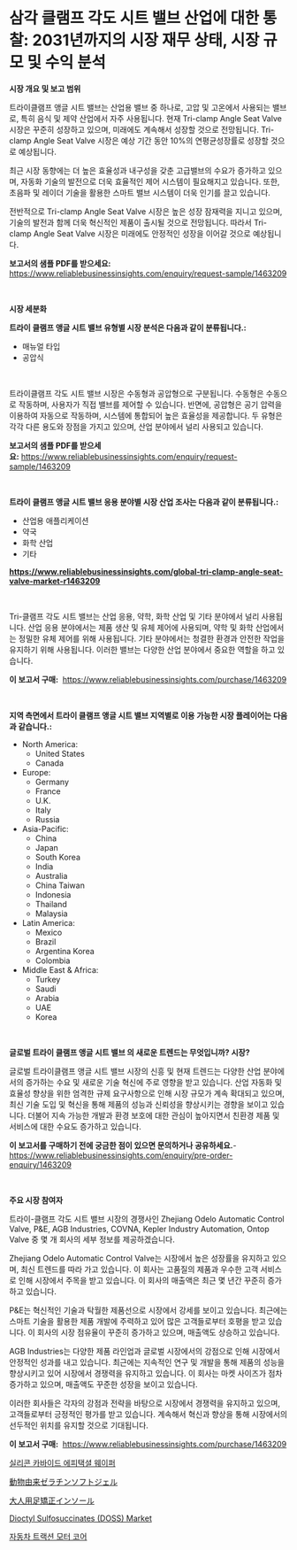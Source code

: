 <p><h1>삼각 클램프 각도 시트 밸브 산업에 대한 통찰: 2031년까지의 시장 재무 상태, 시장 규모 및 수익 분석</h1></p><p><strong>시장 개요 및 보고 범위</strong></p>
<p><p>트라이클램프 앵글 시트 밸브는 산업용 밸브 중 하나로, 고압 및 고온에서 사용되는 밸브로, 특히 음식 및 제약 산업에서 자주 사용됩니다. 현재 Tri-clamp Angle Seat Valve 시장은 꾸준히 성장하고 있으며, 미래에도 계속해서 성장할 것으로 전망됩니다. Tri-clamp Angle Seat Valve 시장은 예상 기간 동안 10%의 연평균성장률로 성장할 것으로 예상됩니다.</p><p>최근 시장 동향에는 더 높은 효율성과 내구성을 갖춘 고급밸브의 수요가 증가하고 있으며, 자동화 기술의 발전으로 더욱 효율적인 제어 시스템이 필요해지고 있습니다. 또한, 초음파 및 레이더 기술을 활용한 스마트 밸브 시스템이 더욱 인기를 끌고 있습니다.</p><p>전반적으로 Tri-clamp Angle Seat Valve 시장은 높은 성장 잠재력을 지니고 있으며, 기술의 발전과 함께 더욱 혁신적인 제품이 출시될 것으로 전망됩니다. 따라서 Tri-clamp Angle Seat Valve 시장은 미래에도 안정적인 성장을 이어갈 것으로 예상됩니다.</p></p>
<p><strong>보고서의 샘플 PDF를 받으세요:</strong> <a href="https://www.reliablebusinessinsights.com/enquiry/request-sample/1463209">https://www.reliablebusinessinsights.com/enquiry/request-sample/1463209</a></p>
<p>&nbsp;</p>
<p><strong>시장 세분화</strong></p>
<p><strong>트라이 클램프 앵글 시트 밸브 유형별 시장 분석은 다음과 같이 분류됩니다.:</strong></p>
<p><ul><li>매뉴얼 타입</li><li>공압식</li></ul></p>
<p>&nbsp;</p>
<p><p>트라이클램프 각도 시트 밸브 시장은 수동형과 공압형으로 구분됩니다. 수동형은 수동으로 작동하며, 사용자가 직접 밸브를 제어할 수 있습니다. 반면에, 공압형은 공기 압력을 이용하여 자동으로 작동하며, 시스템에 통합되어 높은 효율성을 제공합니다. 두 유형은 각각 다른 용도와 장점을 가지고 있으며, 산업 분야에서 널리 사용되고 있습니다.</p></p>
<p><strong>보고서의 샘플 PDF를 받으세요:</strong>&nbsp;<a href="https://www.reliablebusinessinsights.com/enquiry/request-sample/1463209">https://www.reliablebusinessinsights.com/enquiry/request-sample/1463209</a></p>
<p>&nbsp;</p>
<p><strong> 트라이 클램프 앵글 시트 밸브 응용 분야별 시장 산업 조사는 다음과 같이 분류됩니다.:</strong></p>
<p><ul><li>산업용 애플리케이션</li><li>약국</li><li>화학 산업</li><li>기타</li></ul></p>
<p><strong><a href="https://www.reliablebusinessinsights.com/global-tri-clamp-angle-seat-valve-market-r1463209">https://www.reliablebusinessinsights.com/global-tri-clamp-angle-seat-valve-market-r1463209</a></strong></p>
<p>&nbsp;</p>
<p><p>Tri-클램프 각도 시트 밸브는 산업 응용, 약학, 화학 산업 및 기타 분야에서 널리 사용됩니다. 산업 응용 분야에서는 제품 생산 및 유체 제어에 사용되며, 약학 및 화학 산업에서는 정밀한 유체 제어를 위해 사용됩니다. 기타 분야에서는 청결한 환경과 안전한 작업을 유지하기 위해 사용됩니다. 이러한 밸브는 다양한 산업 분야에서 중요한 역할을 하고 있습니다.</p></p>
<p><strong>이 보고서 구매:</strong>&nbsp; <a href="https://www.reliablebusinessinsights.com/purchase/1463209">https://www.reliablebusinessinsights.com/purchase/1463209</a></p>
<p>&nbsp;</p>
<p><strong>지역 측면에서 트라이 클램프 앵글 시트 밸브 지역별로 이용 가능한 시장 플레이어는 다음과 같습니다.:</strong></p>
<p><ul>
    <li>
        North America:
        <ul>
            <li>United States</li>
            <li>Canada</li>
        </ul>
    </li>
    <li>
        Europe:
        <ul>
            <li>Germany</li>
            <li>France</li>
            <li>U.K.</li>
            <li>Italy</li>
            <li>Russia</li>
        </ul>
    </li>
    <li>
        Asia-Pacific:
        <ul>
            <li>China</li>
            <li>Japan</li>
            <li>South Korea</li>
            <li>India</li>
            <li>Australia</li>
            <li>China Taiwan</li>
            <li>Indonesia</li>
            <li>Thailand</li>
            <li>Malaysia</li>
        </ul>
    </li>
    <li>
        Latin America:
        <ul>
            <li>Mexico</li>
            <li>Brazil</li>
            <li>Argentina Korea</li>
            <li>Colombia</li>
        </ul>
    </li>
    <li>
        Middle East & Africa:
        <ul>
            <li>Turkey</li>
            <li>Saudi</li>
            <li>Arabia</li>
            <li>UAE</li>
            <li>Korea</li>
        </ul>
    </li>
    </ul></p>
<p>&nbsp;</p>
<p><strong>글로벌 트라이 클램프 앵글 시트 밸브 의 새로운 트렌드는 무엇입니까? 시장?</strong></p>
<p><p>글로벌 트라이클램프 앵글 시트 밸브 시장의 신흥 및 현재 트렌드는 다양한 산업 분야에서의 증가하는 수요 및 새로운 기술 혁신에 주로 영향을 받고 있습니다. 산업 자동화 및 효율성 향상을 위한 엄격한 규제 요구사항으로 인해 시장 규모가 계속 확대되고 있으며, 최신 기술 도입 및 혁신을 통해 제품의 성능과 신뢰성을 향상시키는 경향을 보이고 있습니다. 더불어 지속 가능한 개발과 환경 보호에 대한 관심이 높아지면서 친환경 제품 및 서비스에 대한 수요도 증가하고 있습니다.</p></p>
<p><strong>이 보고서를 구매하기 전에 궁금한 점이 있으면 문의하거나 공유하세요.</strong>- <a href="https://www.reliablebusinessinsights.com/enquiry/pre-order-enquiry/1463209">https://www.reliablebusinessinsights.com/enquiry/pre-order-enquiry/1463209</a></p>
<p>&nbsp;</p>
<p><strong>주요 시장 참여자</strong></p>
<p><p>트라이-클램프 각도 시트 밸브 시장의 경쟁사인 Zhejiang Odelo Automatic Control Valve, P&E, AGB Industries, COVNA, Kepler Industry Automation, Ontop Valve 중 몇 개 회사의 세부 정보를 제공하겠습니다. </p><p>Zhejiang Odelo Automatic Control Valve는 시장에서 높은 성장률을 유지하고 있으며, 최신 트렌드를 따라 가고 있습니다. 이 회사는 고품질의 제품과 우수한 고객 서비스로 인해 시장에서 주목을 받고 있습니다. 이 회사의 매출액은 최근 몇 년간 꾸준히 증가하고 있습니다.</p><p>P&E는 혁신적인 기술과 탁월한 제품선으로 시장에서 강세를 보이고 있습니다. 최근에는 스마트 기술을 활용한 제품 개발에 주력하고 있어 많은 고객들로부터 호평을 받고 있습니다. 이 회사의 시장 점유율이 꾸준히 증가하고 있으며, 매출액도 상승하고 있습니다.</p><p>AGB Industries는 다양한 제품 라인업과 글로벌 시장에서의 강점으로 인해 시장에서 안정적인 성과를 내고 있습니다. 최근에는 지속적인 연구 및 개발을 통해 제품의 성능을 향상시키고 있어 시장에서 경쟁력을 유지하고 있습니다. 이 회사는 마켓 사이즈가 점차 증가하고 있으며, 매출액도 꾸준한 성장을 보이고 있습니다.</p><p>이러한 회사들은 각자의 강점과 전략을 바탕으로 시장에서 경쟁력을 유지하고 있으며, 고객들로부터 긍정적인 평가를 받고 있습니다. 계속해서 혁신과 향상을 통해 시장에서의 선두적인 위치를 유지할 것으로 기대됩니다.</p></p>
<p><strong>이 보고서 구매:</strong>&nbsp;&nbsp;<a href="https://www.reliablebusinessinsights.com/purchase/1463209">https://www.reliablebusinessinsights.com/purchase/1463209</a></p>
<p><p><a href="https://github.com/ConstantinVon/Market-Research-Report-List-1/blob/main/108271697644.md">실리콘 카바이드 에피택셜 웨이퍼</a></p><p><a href="https://github.com/CieloStamm/Market-Research-Report-List-1/blob/main/5912375104148.md">動物由来ゼラチンソフトジェル</a></p><p><a href="https://medium.com/@jacksonmith1931/%E5%A4%A7%E4%BA%BA%E7%94%A8%E3%83%95%E3%83%83%E3%83%88%E3%82%AA%E3%83%BC%E3%82%BD%E3%83%86%E3%82%A3%E3%83%83%E3%82%AF%E3%82%A4%E3%83%B3%E3%82%BD%E3%83%BC%E3%83%AB%E5%B8%82%E5%A0%B4%E3%81%AE%E5%88%86%E6%9E%90-%E3%82%B0%E3%83%AD%E3%83%BC%E3%83%90%E3%83%AB%E7%94%A3%E6%A5%AD%E3%81%AE%E8%A6%8B%E9%80%9A%E3%81%97%E3%81%A8%E4%BA%88%E6%B8%AC-2024%E5%B9%B4%E3%81%8B%E3%82%892031%E5%B9%B4-53859a556ca4">大人用足矯正インソール</a></p><p><a href="https://github.com/luckyshygirl/Market-Research-Report-List-4/blob/main/dioctyl-sulfosuccinates-doss-market.md">Dioctyl Sulfosuccinates (DOSS) Market</a></p><p><a href="https://github.com/fatmarawatan39/Market-Research-Report-List-1/blob/main/594567097645.md">자동차 트랙션 모터 코어</a></p></p>